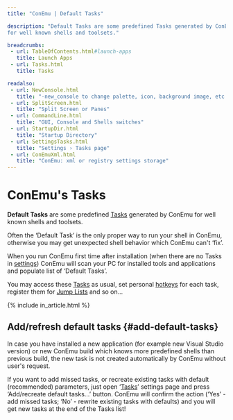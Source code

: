 ```yaml
---
title: "ConEmu | Default Tasks"

description: "Default Tasks are some predefined Tasks generated by ConEmu
for well known shells and toolsets."

breadcrumbs:
 - url: TableOfContents.html#launch-apps
   title: Launch Apps
 - url: Tasks.html
   title: Tasks

readalso:
 - url: NewConsole.html
   title: "-new_console to change palette, icon, background image, etc."
 - url: SplitScreen.html
   title: "Split Screen or Panes"
 - url: CommandLine.html
   title: "GUI, Console and Shells switches"
 - url: StartupDir.html
   title: "Startup Directory"
 - url: SettingsTasks.html
   title: "Settings › Tasks page"
 - url: ConEmuXml.html
   title: "ConEmu: xml or registry settings storage"
---
```


# ConEmu's Tasks

**Default Tasks** are some predefined [Tasks](Tasks.html) generated by ConEmu
for well known shells and toolsets.

Often the ‘Default Task’ is the only proper way to run your shell in ConEmu,
otherwise you may get unexpected shell behavior which ConEmu can't ‘fix’.

When you run ConEmu first time after installation (when there are no Tasks in [settings](ConEmuXml.html))
ConEmu will scan your PC for installed tools and applications and populate
list of ‘Default Tasks’.

You may access these [Tasks](Tasks.html) as usual, set personal [hotkeys](SettingsTasks.html#task-hotkey)
for each task, register them for [Jump Lists](SettingsTasks.html#id2752) and so on...

{% include in_article.html %}


## Add/refresh default tasks  {#add-default-tasks}

In case you have installed a new application (for example new Visual Studio version)
or new ConEmu build which knows more predefined shells than previous build,
the new task is not created automatically by ConEmu without user's request.

If you want to add missed tasks, or recreate existing tasks with default (recommended) parameters,
just open ‘[Tasks](SettingsTasks.html)’ settings page and press ‘Add/recreate default tasks...’ button.
ConEmu will confirm the action (‘Yes’ - add missed tasks; ‘No’ - rewrite existing tasks with defaults)
and you will get new tasks at the end of the Tasks list!
